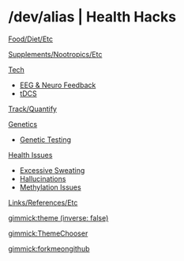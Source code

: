 # /dev/alias | Health Hacks

[Food/Diet/Etc](food-diet.md)

[Supplements/Nootropics/Etc](supplements-nootropics.md)

[Tech]()

* [EEG &amp; Neuro Feedback](tech/eeg-neurofeedback.md)
* [tDCS](tech/tdcs.md)

[Track/Quantify](track-quantify.md)

[Genetics]()

* [Genetic Testing](genetics/genetic-testing.md)

[Health Issues]()

* [Excessive Sweating](health-issues/excessive-sweating.md)
* [Hallucinations](health-issues/hallucinations.md)
* [Methylation Issues](health-issues/methylation-issues.md)

[Links/References/Etc](links-references.md)

<!-- set a default theme -->
[gimmick:theme (inverse: false)](cosmo)

<!-- show a theme chooser in the menu bar -->
[gimmick:ThemeChooser](Theme)

<!-- show a fork me on github ribbon -->
[gimmick:forkmeongithub](http://github.com/alias1/devalias-healthhacks/)


<!--[Test Submenu]()

  * # SubmenuTitle1
  * [Submenu Item 1]()
  * [Submenu Item 2]()
  * [Submenu Item 3]()
  - - - -
  * [Submenu Item 4]()-->

